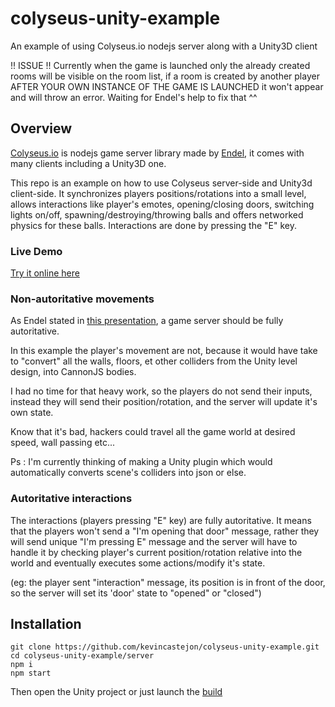 # colyseus-unity-example
An example of using Colyseus.io nodejs server along with a Unity3D client

!! ISSUE !! Currently when the game is launched only the already created rooms will be visible on the room list, if a room is created by another player AFTER YOUR OWN INSTANCE OF THE GAME IS LAUNCHED it won't appear and will throw an error. Waiting for Endel's help to fix that ^^

## Overview
[Colyseus.io](https://colyseus.io/) is nodejs game server library made by [Endel](https://www.patreon.com/endel), it comes with many clients including a Unity3D one.

This repo is an example on how to use Colyseus server-side and Unity3d client-side. It synchronizes players positions/rotations into a small level, allows interactions like player's emotes, opening/closing doors, switching lights on/off, spawning/destroying/throwing balls and offers networked physics for these balls. Interactions are done by pressing the "E" key.

### Live Demo
[Try it online here](https://kevincastejon.github.io/colyseus-unity-example/)

### Non-autoritative movements
As Endel stated in [this presentation](https://docs.google.com/presentation/d/e/2PACX-1vSjJtmU-SIkng_bFQ5z1000M6nPSoAoQL54j0Y_Cbg7R5tRe9FXLKaBmcKbY_iyEpnMqQGDjx_335QJ/embed?start=false&loop=false&delayms=3000&slide=id.p), a game server should be fully autoritative.

In this example the player's movement are not, because it would have take to "convert" all the walls, floors, et other colliders from the Unity level design, into CannonJS bodies.

I had no time for that heavy work, so the players do not send their inputs, instead they will send their position/rotation, and the server will update it's own state.

Know that it's bad, hackers could travel all the game world at desired speed, wall passing etc...

Ps : I'm currently thinking of making a Unity plugin which would automatically converts scene's colliders into json or else.

### Autoritative interactions
The interactions (players pressing "E" key) are fully autoritative. It means that the players won't send a "I'm opening that door" message, rather they will send unique "I'm pressing E" message and the server will have to handle it by checking player's current position/rotation relative into the world and eventually executes some actions/modify it's state.

(eg: the player sent "interaction" message, its position is in front of the door, so the server will set its 'door' state to "opened" or "closed")

## Installation
```
git clone https://github.com/kevincastejon/colyseus-unity-example.git
cd colyseus-unity-example/server
npm i
npm start
```
Then open the Unity project or just launch the [build](https://github.com/kevincastejon/colyseus-unity-example/releases/download/0.1/colyseus-unity-example.rar)
